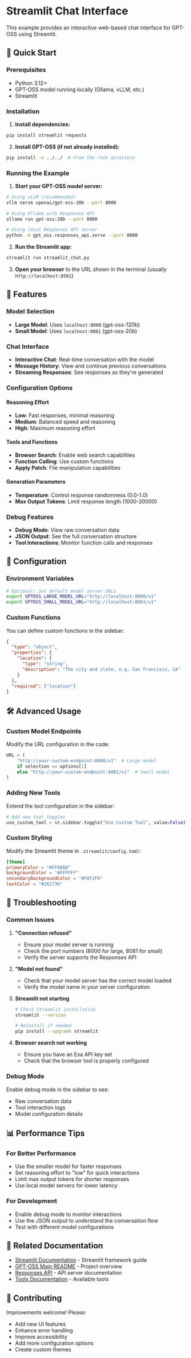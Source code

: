 # Streamlit Chat Interface

This example provides an interactive web-based chat interface for GPT-OSS using Streamlit.

## 🚀 Quick Start

### Prerequisites
- Python 3.12+
- GPT-OSS model running locally (Ollama, vLLM, etc.)
- Streamlit

### Installation

1. **Install dependencies:**
```bash
pip install streamlit requests
```

2. **Install GPT-OSS (if not already installed):**
```bash
pip install -e ../../  # From the root directory
```

### Running the Example

1. **Start your GPT-OSS model server:**
```bash
# Using vLLM (recommended)
vllm serve openai/gpt-oss-20b --port 8000

# Using Ollama with Responses API
ollama run gpt-oss:20b --port 8000

# Using local Responses API server
python -m gpt_oss.responses_api.serve --port 8000
```

2. **Run the Streamlit app:**
```bash
streamlit run streamlit_chat.py
```

3. **Open your browser** to the URL shown in the terminal (usually `http://localhost:8501`)

## 🎨 Features

### Model Selection
- **Large Model**: Uses `localhost:8000` (gpt-oss-120b)
- **Small Model**: Uses `localhost:8081` (gpt-oss-20b)

### Chat Interface
- **Interactive Chat**: Real-time conversation with the model
- **Message History**: View and continue previous conversations
- **Streaming Responses**: See responses as they're generated

### Configuration Options

#### Reasoning Effort
- **Low**: Fast responses, minimal reasoning
- **Medium**: Balanced speed and reasoning
- **High**: Maximum reasoning effort

#### Tools and Functions
- **Browser Search**: Enable web search capabilities
- **Function Calling**: Use custom functions
- **Apply Patch**: File manipulation capabilities

#### Generation Parameters
- **Temperature**: Control response randomness (0.0-1.0)
- **Max Output Tokens**: Limit response length (1000-20000)

### Debug Features
- **Debug Mode**: View raw conversation data
- **JSON Output**: See the full conversation structure
- **Tool Interactions**: Monitor function calls and responses

## 🔧 Configuration

### Environment Variables
```bash
# Optional: Set default model server URLs
export GPTOSS_LARGE_MODEL_URL="http://localhost:8000/v1"
export GPTOSS_SMALL_MODEL_URL="http://localhost:8081/v1"
```

### Custom Functions
You can define custom functions in the sidebar:

```json
{
  "type": "object",
  "properties": {
    "location": {
      "type": "string",
      "description": "The city and state, e.g. San Francisco, CA"
    }
  },
  "required": ["location"]
}
```

## 🛠️ Advanced Usage

### Custom Model Endpoints
Modify the URL configuration in the code:
```python
URL = (
    "http://your-custom-endpoint:8000/v1"  # Large model
    if selection == options[1]
    else "http://your-custom-endpoint:8081/v1"  # Small model
)
```

### Adding New Tools
Extend the tool configuration in the sidebar:
```python
# Add new tool toggles
use_custom_tool = st.sidebar.toggle("Use Custom Tool", value=False)
```

### Custom Styling
Modify the Streamlit theme in `.streamlit/config.toml`:
```toml
[theme]
primaryColor = "#FF6B6B"
backgroundColor = "#FFFFFF"
secondaryBackgroundColor = "#F0F2F6"
textColor = "#262730"
```

## 🐛 Troubleshooting

### Common Issues

1. **"Connection refused"**
   - Ensure your model server is running
   - Check the port numbers (8000 for large, 8081 for small)
   - Verify the server supports the Responses API

2. **"Model not found"**
   - Check that your model server has the correct model loaded
   - Verify the model name in your server configuration

3. **Streamlit not starting**
   ```bash
   # Check Streamlit installation
   streamlit --version
   
   # Reinstall if needed
   pip install --upgrade streamlit
   ```

4. **Browser search not working**
   - Ensure you have an Exa API key set
   - Check that the browser tool is properly configured

### Debug Mode
Enable debug mode in the sidebar to see:
- Raw conversation data
- Tool interaction logs
- Model configuration details

## 📊 Performance Tips

### For Better Performance
- Use the smaller model for faster responses
- Set reasoning effort to "low" for quick interactions
- Limit max output tokens for shorter responses
- Use local model servers for lower latency

### For Development
- Enable debug mode to monitor interactions
- Use the JSON output to understand the conversation flow
- Test with different model configurations

## 🔗 Related Documentation

- [Streamlit Documentation](https://docs.streamlit.io/) - Streamlit framework guide
- [GPT-OSS Main README](../../README.md) - Project overview
- [Responses API](../gpt_oss/responses_api/) - API server documentation
- [Tools Documentation](../gpt_oss/tools/) - Available tools

## 🤝 Contributing

Improvements welcome! Please:
- Add new UI features
- Enhance error handling
- Improve accessibility
- Add more configuration options
- Create custom themes
